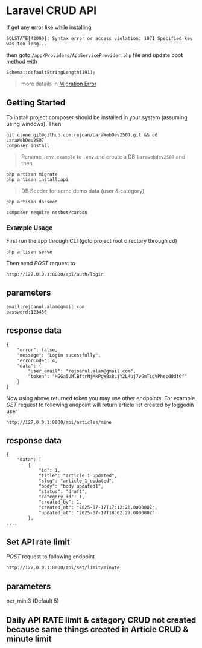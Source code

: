 # Laravel CRUD API
If get any error like while installing
```
SQLSTATE[42000]: Syntax error or access violation: 1071 Specified key was too long...
``` 
then goto `/app/Providers/AppServiceProvider.php` file and update boot method with 
```
Schema::defaultStringLength(191);
```
> more details in [Migration Error](https://stackoverflow.com/questions/42244541/laravel-migration-error-syntax-error-or-access-violation-1071-specified-key-wa)


## Getting Started
To install project composer should be installed in your system (assuming using windows). Then

```
git clone git@github.com:rejoan/LaraWebDev2507.git && cd LaraWebDev2507
composer install
```

> Rename `.env.example` to `.env` and create a DB `larawebdev2507` and then

```
php artisan migrate
php artisan install:api
```
> DB Seeder for some demo data (user & category)
```
php artisan db:seed

composer require nesbot/carbon
```

### Example Usage
First run the app through CLI (goto project root directory through *cd*)

```
php artisan serve
```
Then send *POST* request to

```
http://127.0.0.1:8000/api/auth/login
```

parameters
-------------
```
email:rejoanul.alam@gmail.com
password:123456
```

response data
---------------

```
{
    "error": false,
    "message": "Login sucessfully",
    "errorCode": 4,
    "data": {
        "user_email": "rejoanul.alam@gmail.com",
        "token": "HGGa5UMlBftrNjMkPgWBx8LjY2L4uj7vGmTiqVPhecd0df0f"
    }
}
```

Now using above returned token you may use other endpoints. For example *GET* request to following endpoint will return article list created by loggedin user

```
http://127.0.0.1:8000/api/articles/mine
```
response data
--------------

```
{
    "data": [
        {
            "id": 1,
            "title": "article 1 updated",
            "slug": "article_1_updated",
            "body": "body updated1",
            "status": "draft",
            "category_id": 1,
            "created_by": 1,
            "created_at": "2025-07-17T17:12:26.000000Z",
            "updated_at": "2025-07-17T18:02:27.000000Z"
        },
....
```

## Set API rate limit

*POST* request to following endpoint

```
http://127.0.0.1:8000/api/set/limit/minute
```

parameters
------------
per_min:3 (Default 5)

## Daily API RATE limit & category CRUD not created because same things created in Article CRUD & minute limit